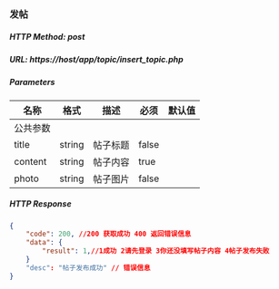 ### 发帖

##### HTTP Method: post
##### URL: https://host/app/topic/insert_topic.php

#####  Parameters
名称|格式|描述|必须|默认值
---|---|---|---|---
公共参数||||
title|string|帖子标题 |false|      
content|string|帖子内容 |true|
photo|string|帖子图片 |false|

##### HTTP Response
```json
{
    "code": 200, //200 获取成功 400 返回错误信息
    "data": {
        "result": 1,//1成功 2请先登录 3你还没填写帖子内容 4帖子发布失败
    }
    "desc": "帖子发布成功" // 错误信息
}